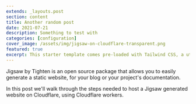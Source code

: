 ```yaml
---
extends: _layouts.post
section: content
title: Another random post
date: 2021-07-21
description: Something to test with
categories: [configuration]
cover_image: /assets/img/jigsaw-on-cloudflare-transparent.png
featured: true
excerpt: This starter template comes pre-loaded with Tailwind CSS, a utility CSS framework that allows you to customize and build complex designs without touching a line of CSS.
---
```


Jigsaw by Tighten is an open source package that allows you to easily generate a static website, for your blog or your project's documentation.

In this post we'll walk through the steps needed to host a Jigsaw generated website on Cloudflare, using Cloudflare workers.

<!-- 

## Typography Styles

Here’s a quick preview of what some of the basic type styles will look like in this starter template:

# h1 Heading
## h2 Heading
### h3 Heading
#### h4 Heading
##### h5 Heading
###### h6 Heading

The quick brown fox jumps over the lazy dog

- The quick brown fox
    - jumps over
        - the lazy dog

1. The quick brown fox
    1. jumps over
        1. the lazy dog

<s>The quick brown fox jumps over the lazy dog</s>

<u>The quick brown fox jumps over the lazy dog</u>

_The quick brown fox jumps over the lazy dog_

**The quick brown fox jumps over the lazy dog**

`The quick brown fox jumps over the lazy dog`

<small>The quick brown fox jumps over the lazy dog</small>

> The quick brown fox jumps over the lazy dog

[The quick brown fox jumps over the lazy dog](#)

```php
class Foo extends bar
{
    public function fooBar()
    {
        //
    }
}
``` -->
